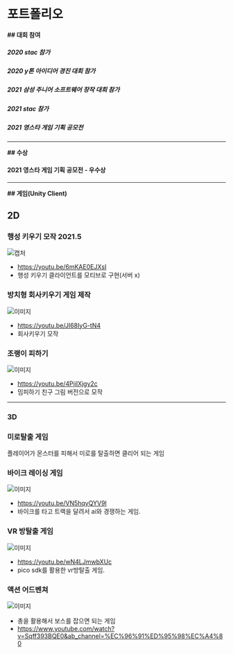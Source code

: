 # 포트폴리오

**## 대회 참여**  

##### 2020 stac 참가   
##### 2020 y톤 아이디어 경진 대회 참가   
##### 2021 삼성 주니어 소프트웨어 창작 대회 참가   
##### 2021 stac 참가   
##### 2021 영스타 게임 기획 공모전   

---   
   
**## 수상**   

#### 2021 영스타 게임 기획 공모전 - 우수상   
   
---   
   
**## 게임(Unity Client)**

## 2D

### 행성 키우기 모작 2021.5   
![캡처](https://cdn.discordapp.com/attachments/892285347352936470/930485728905932820/unknown.png)
+ https://youtu.be/6mKAE0EJXsI
+ 행성 키우기 클라이언트를 모티브로 구현(서버 x)   


### 방치형 회사키우기 게임 제작 
![이미지](https://cdn.discordapp.com/attachments/892285347352936470/930487972170702968/unknown.png)
+ https://youtu.be/JI68IyG-tN4   
+ 회사키우기 모작  
   
   
### 조랭이 피하기   
![이미지](https://cdn.discordapp.com/attachments/892285347352936470/930489210517995590/unknown.png)
+ https://youtu.be/4PjilXjgy2c   
+ 밈피하기 친구 그림 버전으로 모작   
  
---   
   
### 3D

### 미로탈출 게임 
플레이어가 몬스터를 피해서 미로를 탈출하면 클리어 되는 게임
   
   
### 바이크 레이싱 게임
![이미지](https://cdn.discordapp.com/attachments/892285347352936470/930491981010960504/unknown.png)
+ https://youtu.be/VN5hqyQYV9I
+ 바이크를 타고 트랙을 달려서 ai와 경쟁하는 게임.
   
   
### VR 방탈출 게임
![이미지](https://cdn.discordapp.com/attachments/892285347352936470/930491453732438066/unknown.png)
+ https://youtu.be/wN4LJmwbXUc
+ pico sdk를 활용한 vr방탈출 게임.
   
   
### 액션 어드벤쳐
![이미지](https://cdn.discordapp.com/attachments/892285347352936470/930490923077492736/unknown.png)
+ 총을 활용해서 보스를 잡으면 되는 게임
+ https://www.youtube.com/watch?v=Sqff393BQE0&ab_channel=%EC%96%91%ED%95%98%EC%A4%80


